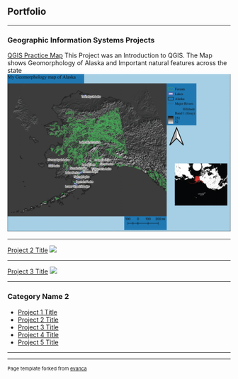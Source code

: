 ## Portfolio

---

### Geographic Information Systems Projects

[QGIS Practice Map](/sample_page)
This Project was an Introduction to QGIS. The Map shows Geomorphology of Alaska and Important natural features across the state
<img src="images/4B34B517-8867-4911-981A-903970FDEBE1.png"/>

---
[Project 2 Title](/Project2)
<img src="images/dummy_thumbnail.jpg?raw=true"/>

---
[Project 3 Title](http://example.com/)
<img src="images/dummy_thumbnail.jpg?raw=true"/>

---

### Category Name 2

- [Project 1 Title](http://example.com/)
- [Project 2 Title](http://example.com/)
- [Project 3 Title](http://example.com/)
- [Project 4 Title](http://example.com/)
- [Project 5 Title](http://example.com/)

---




---
<p style="font-size:11px">Page template forked from <a href="https://github.com/evanca/quick-portfolio">evanca</a></p>
<!-- Remove above link if you don't want to attibute -->
